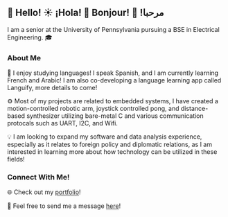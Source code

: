 ## 🗽 Hello! ☀️ ¡Hola! 🥐 Bonjour! 🌙 !مرحبا 

I am a senior at the University of Pennsylvania pursuing a BSE in Electrical Engineering. 🎓

### About Me

🔡 I enjoy studying languages! I speak Spanish, and I am currently learning French and Arabic! I am also co-developing a language learning app called Languify, more details to come!

⚙️ Most of my projects are related to embedded systems, I have created a motion-controlled robotic arm, joystick controlled pong, and distance-based synthesizer utilizing bare-metal C and various communication protocals such as UART, I2C, and Wifi. 

💡 I am looking to expand my software and data analysis experience, especially as it relates to foreign policy and diplomatic relations, as I am interested in learning more about how technology can be utilized in these fields!
 

### Connect With Me!

🌐 Check out my [portfolio](https://jsjha.com/index.html)!

📧 Feel free to send me a message [here](https://jsjha.com/contact.html)!

<!--
**jsjha/jsjha** is a ✨ _special_ ✨ repository because its `README.md` (this file) appears on your GitHub profile.

Here are some ideas to get you started:

- 🔭 
- 🌱 I’m currently learning ...
- 👯 I’m looking to collaborate on ...
- 🤔 I’m looking for help with ...
- 💬 Ask me about ...
- 📫 How to reach me: ...
- 😄 Pronouns: ...
- ⚡ Fun fact: ...
-->
